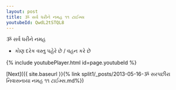 ```yaml
---
layout: post
title: ૐ સર્વ ધરીને નમહ ૧૧ ટાઈમ્સ
youtubeId: QwdL2tSTQL8
---
```

 
 
 ૐ સર્વ ધરીને નમહ  
 
 -  કોણ દરેક વસ્તુ પહેરે છે / વહન કરે છે 
 
  
 
  
 
 
 
 
 
 


{% include youtubePlayer.html id=page.youtubeId %}
 
[Next]({{ site.baseurl }}{% link  split1/_posts/2013-05-16-ૐ સરપછીરા નિવાસનાયા નમહ ૧૧ ટાઈમ્સ.md%})
 
